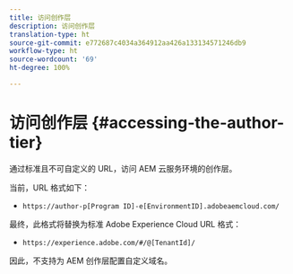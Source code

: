 ```yaml
---
title: 访问创作层
description: 访问创作层
translation-type: ht
source-git-commit: e772687c4034a364912aa426a133134571246db9
workflow-type: ht
source-wordcount: '69'
ht-degree: 100%

---
```



# 访问创作层 {#accessing-the-author-tier}

通过标准且不可自定义的 URL，访问 AEM 云服务环境的创作层。

当前，URL 格式如下：

* `https://author-p[Program ID]-e[EnvironmentID].adobeaemcloud.com/`

最终，此格式将替换为标准 Adobe Experience Cloud URL 格式：

* `https://experience.adobe.com/#/@[TenantId]/`

因此，不支持为 AEM 创作层配置自定义域名。
